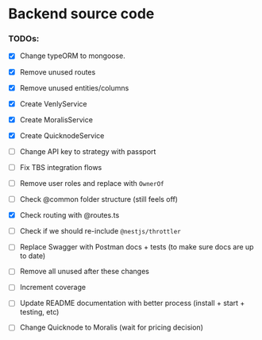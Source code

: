 # Backend source code

### TODOs:

- [x] Change typeORM to mongoose.
- [x] Remove unused routes
- [x] Remove unused entities/columns
- [x] Create VenlyService
- [x] Create MoralisService
- [x] Create QuicknodeService
- [ ] Change API key to strategy with passport
- [ ] Fix TBS integration flows
- [ ] Remove user roles and replace with `OwnerOf`
- [ ] Check @common folder structure (still feels off)
- [x] Check routing with @routes.ts
- [ ] Check if we should re-include `@nestjs/throttler`
- [ ] Replace Swagger with Postman docs + tests (to make sure docs are up to date)
- [ ] Remove all unused after these changes
- [ ] Increment coverage
- [ ] Update README documentation with better process (install + start + testing, etc)
- [ ] Change Quicknode to Moralis (wait for pricing decision)

